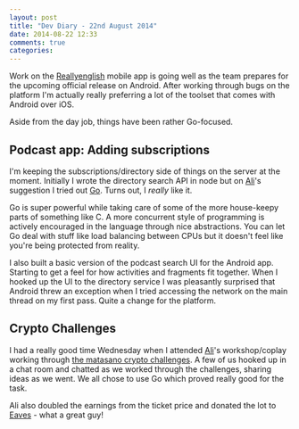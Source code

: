 ```yaml
---
layout: post
title: "Dev Diary - 22nd August 2014"
date: 2014-08-22 12:33
comments: true
categories: 
---
```


Work on the [Reallyenglish](http://www.reallyenglish.com) mobile app is going well as the team prepares for the upcoming official release on Android. After working through bugs on the platform I'm actually really preferring a lot of the toolset that comes with Android over iOS.

Aside from the day job, things have been rather Go-focused.

## Podcast app: Adding subscriptions

I'm keeping the subscriptions/directory side of things on the server at the moment.  Initially I wrote the directory search API in node but on [Ali](http://twitter.com/alinajaf)'s suggestion I tried out [Go](http://www.golang.org). Turns out, I _really_ like it.

Go is super powerful while taking care of some of the more house-keepy parts of something like C. A more concurrent style of programming is actively encouraged in the language through nice abstractions. You can let Go deal with stuff like load balancing between CPUs but it doesn't feel like you're being protected from reality.

I also built a basic version of the podcast search UI for the Android app. Starting to get a feel for how activities and fragments fit together. When I hooked up the UI to the directory service I was pleasantly surprised that Android threw an exception when I tried accessing the network on the main thread on my first pass. Quite a change for the platform.

## Crypto Challenges

I had a really good time Wednesday when I attended [Ali](http://twitter.com/alinajaf)'s workshop/coplay working through [the matasano crypto challenges](http://cryptopals.com/).  A few of us hooked up in a chat room and chatted as we worked through the challenges, sharing ideas as we went. We all chose to use Go which proved really good for the task.

Ali also doubled the earnings from the ticket price and donated the lot to [Eaves](http://www.eavesforwomen.org.uk/) - what a great guy!
